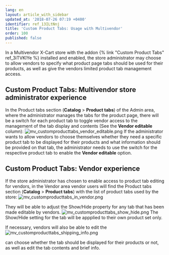 ```yaml
---
lang: en
layout: article_with_sidebar
updated_at: '2018-07-26 07:19 +0400'
identifier: ref_13ILtNnj
title: 'Custom Product Tabs: Usage with Multivendor'
order: 100
published: false
---
```


In a Multivendor X-Cart store with the addon {% link "Custom Product Tabs" ref_3iTVKlYe %} installed and enabled, the store administrator may choose to allow vendors to specify what product page tabs should be used for their products, as well as give the vendors limited product tab management access.

## Custom Product Tabs: Multivendor store administrator experience
In the Product tabs section (**Catalog** > **Product tabs**) of the Admin area, where the administrator manages the tabs for the product page, there will be a switch for each product tab to toggle vendor access to the management of the tab display and contents (See the **Vendor editable** column):
![mv_customproducttabs_vendor_editable.png]({{site.baseurl}}/attachments/ref_13ILtNnj/mv_customproducttabs_vendor_editable.png)
If the administrator wants to allow vendors to choose themselves whether they need a specific product tab to be displayed for their products and what information should be provided on that tab, the administrator needs to use the switch for the respective product tab to enable the **Vendor editable** option.

## Custom Product Tabs: Vendor experience
If the store administrator has chosen to enable access to product tab editing for vendors, in the Vendor area vendor users will find the Product tabs section (**Catalog** > **Product tabs**) with the list of product tabs used by the store:
![mv_customproducttabs_in_vendor.png]({{site.baseurl}}/attachments/ref_13ILtNnj/mv_customproducttabs_in_vendor.png)

They will be able to adjust the Show/Hide property for any tab that has been made editable by vendors. 
![mv_customproducttabs_show_hide.png]({{site.baseurl}}/attachments/ref_13ILtNnj/mv_customproducttabs_show_hide.png)
The Show/Hide setting for the tab will be appplied to their own product set only.

If necessary, vendors will also be able to edit the 
![mv_customproducttabs_shipping_info.png]({{site.baseurl}}/attachments/ref_13ILtNnj/mv_customproducttabs_shipping_info.png)

can choose whether the tab should be displayed for their products or not, as well as edit the tab contents and brief info.
